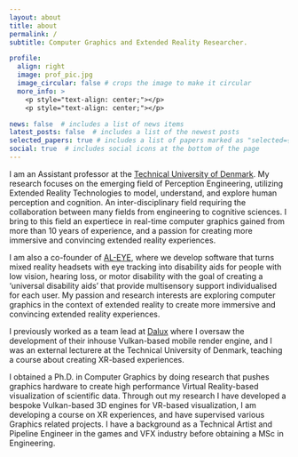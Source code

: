 ```yaml
---
layout: about
title: about
permalink: /
subtitle: Computer Graphics and Extended Reality Researcher.

profile:
  align: right
  image: prof_pic.jpg
  image_circular: false # crops the image to make it circular
  more_info: >
    <p style="text-align: center;"></p>
    <p style="text-align: center;"></p>

news: false  # includes a list of news items
latest_posts: false  # includes a list of the newest posts
selected_papers: true # includes a list of papers marked as "selected={true}"
social: true  # includes social icons at the bottom of the page
---
```

I am an Assistant professor at the <a href='https://www.dtu.dk/english/'>Technical University of Denmark</a>.
My research focuses on the emerging field of Perception Engineering, utilizing Extended Reality Technologies to model, understand, and explore human perception and cognition. An inter-disciplinary field requiring the collaboration between many fields from engineering to cognitive sciences. I bring to this field an expertiece in real-time computer graphics gained from more than 10 years of experience, and a passion for creating more immersive and convincing extended reality experiences.

I am also a co-founder of <a href='https://al-eye.com/'>AL-EYE</a>, where we develop software that turns mixed reality headsets with eye tracking into disability aids for people with low vision, hearing loss, or motor disability with the goal of creating a ‘universal disability aids’ that provide multisensory support individualised for each user. My passion and research interests are exploring computer graphics in the context of extended reality to create more immersive and convincing extended reality experiences.

I previously worked as a team lead at <a href='https://www.dalux.com/'>Dalux</a> where I oversaw the development of their inhouse Vulkan-based mobile render engine, and I was an external lecturere at the Technical University of Denmark, teaching a course about creating XR-based experiences. 

I obtained a Ph.D. in Computer Graphics by doing research that pushes graphics hardware to create high performance Virtual Reality-based visualization of scientific data. Through out my research I have developed a bespoke Vulkan-based 3D engines for VR-based visualization, I am developing a course on XR experiences, and have supervised various Graphics related projects. I have a background as a Technical Artist and Pipeline Engineer in the games and VFX industry before obtaining a MSc in Engineering.
